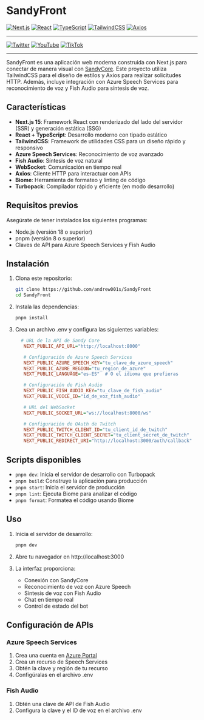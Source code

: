# SandyFront

[![Next.js](https://img.shields.io/badge/Next.js-000000?style=flat&logo=next.js&logoColor=white)](https://nextjs.org/)
[![React](https://img.shields.io/badge/React-20232A?style=flat&logo=react&logoColor=61DAFB)](https://reactjs.org/) 
[![TypeScript](https://img.shields.io/badge/TypeScript-007ACC?style=flat&logo=typescript&logoColor=white)](https://www.typescriptlang.org/) 
[![TailwindCSS](https://img.shields.io/badge/TailwindCSS-38B2AC?style=flat&logo=tailwind-css&logoColor=white)](https://tailwindcss.com/) 
[![Axios](https://img.shields.io/badge/Axios-5A29E4?style=flat&logo=axios&logoColor=white)](https://axios-http.com/) 

---

[![Twitter](https://img.shields.io/badge/Twitch-9146FF?style=flat&logo=twitch&logoColor=white)](https://www.twitch.tv/elshandrew) [![YouTube](https://img.shields.io/badge/YouTube-FF0000?style=flat&logo=youtube&logoColor=white)](https://www.youtube.com/@shandrew) [![TikTok](https://img.shields.io/badge/TikTok-000000?style=flat&logo=tiktok&logoColor=white)](https://www.tiktok.com/@elshandrew)

---

SandyFront es una aplicación web moderna construida con Next.js para conectar de manera visual con [SandyCore](https://github.com/andrew001s/SandyCore). Este proyecto utiliza TailwindCSS para el diseño de estilos y Axios para realizar solicitudes HTTP. Además, incluye integración con Azure Speech Services para reconocimiento de voz y Fish Audio para síntesis de voz.

## Características

- **Next.js 15**: Framework React con renderizado del lado del servidor (SSR) y generación estática (SSG)
- **React + TypeScript**: Desarrollo moderno con tipado estático
- **TailwindCSS**: Framework de utilidades CSS para un diseño rápido y responsivo
- **Azure Speech Services**: Reconocimiento de voz avanzado
- **Fish Audio**: Síntesis de voz natural
- **WebSocket**: Comunicación en tiempo real
- **Axios**: Cliente HTTP para interactuar con APIs
- **Biome**: Herramienta de formateo y linting de código
- **Turbopack**: Compilador rápido y eficiente (en modo desarrollo)

## Requisitos previos

Asegúrate de tener instalados los siguientes programas:

- Node.js (versión 18 o superior)
- pnpm (versión 8 o superior)
- Claves de API para Azure Speech Services y Fish Audio

## Instalación

1. Clona este repositorio:
   ```bash
   git clone https://github.com/andrew001s/SandyFront
   cd SandyFront
   ```

2. Instala las dependencias:
   ```bash
   pnpm install
   ```

3. Crea un archivo .env y configura las siguientes variables:
   ```ini
     # URL de la API de Sandy Core
      NEXT_PUBLIC_API_URL="http://localhost:8000"
   
      # Configuración de Azure Speech Services
      NEXT_PUBLIC_AZURE_SPEECH_KEY="tu_clave_de_azure_speech"
      NEXT_PUBLIC_AZURE_REGION="tu_region_de_azure"
      NEXT_PUBLIC_LANGUAGE="es-ES"  # O el idioma que prefieras
   
      # Configuración de Fish Audio
      NEXT_PUBLIC_FISH_AUDIO_KEY="tu_clave_de_fish_audio"
      NEXT_PUBLIC_VOICE_ID="id_de_voz_fish_audio"
   
      # URL del WebSocket
      NEXT_PUBLIC_SOCKET_URL="ws://localhost:8000/ws"
   
      # Configuración de OAuth de Twitch
      NEXT_PUBLIC_TWITCH_CLIENT_ID="tu_client_id_de_twitch"
      NEXT_PUBLIC_TWITCH_CLIENT_SECRET="tu_client_secret_de_twitch"
      NEXT_PUBLIC_REDIRECT_URI="http://localhost:3000/auth/callback"
   ```

## Scripts disponibles

- `pnpm dev`: Inicia el servidor de desarrollo con Turbopack
- `pnpm build`: Construye la aplicación para producción
- `pnpm start`: Inicia el servidor de producción
- `pnpm lint`: Ejecuta Biome para analizar el código
- `pnpm format`: Formatea el código usando Biome

## Uso

1. Inicia el servidor de desarrollo:
   ```bash
   pnpm dev
   ```

2. Abre tu navegador en http://localhost:3000

3. La interfaz proporciona:
   - Conexión con SandyCore
   - Reconocimiento de voz con Azure Speech
   - Síntesis de voz con Fish Audio
   - Chat en tiempo real
   - Control de estado del bot

## Configuración de APIs

### Azure Speech Services
1. Crea una cuenta en [Azure Portal](https://portal.azure.com)
2. Crea un recurso de Speech Services
3. Obtén la clave y región de tu recurso
4. Configúralas en el archivo .env

### Fish Audio
1. Obtén una clave de API de Fish Audio
2. Configura la clave y el ID de voz en el archivo .env



